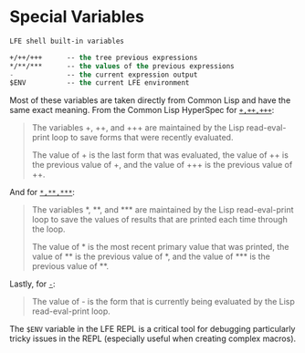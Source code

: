 # Special Variables

```lisp
LFE shell built-in variables

+/++/+++      -- the tree previous expressions
*/**/***      -- the values of the previous expressions
-             -- the current expression output
$ENV          -- the current LFE environment
```

Most of these variables are taken directly from Common Lisp and have the same exact meaning. From the Common Lisp HyperSpec for [`+,++,+++`](http://www.lispworks.com/documentation/HyperSpec/Body/v_pl_plp.htm):

> The variables +, ++, and +++ are maintained by the Lisp read-eval-print loop to save forms that were recently evaluated.
>
> The value of + is the last form that was evaluated, the value of ++ is the previous value of +, and the value of +++ is the previous value of ++.

And for [`*,**,***`](http://www.lispworks.com/documentation/HyperSpec/Body/v__stst_.htm):

> The variables *, **, and *** are maintained by the Lisp read-eval-print loop to save the values of results that are printed each time through the loop.
>
> The value of * is the most recent primary value that was printed, the value of ** is the previous value of *, and the value of *** is the previous value of **.

Lastly, for [`-`](http://www.lispworks.com/documentation/HyperSpec/Body/v__.htm):

> The value of - is the form that is currently being evaluated by the Lisp read-eval-print loop.

The `$ENV` variable in the LFE REPL is a critical tool for debugging particularly tricky issues in the REPL (especially useful when creating complex macros).
